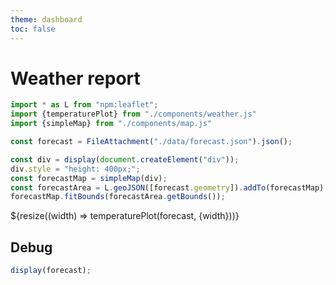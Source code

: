 ```yaml
---
theme: dashboard
toc: false
---
```


# Weather report

```js
import * as L from "npm:leaflet";
import {temperaturePlot} from "./components/weather.js"
import {simpleMap} from "./components/map.js"
```

```js
const forecast = FileAttachment("./data/forecast.json").json();
```

```js
const div = display(document.createElement("div"));
div.style = "height: 400px;";
const forecastMap = simpleMap(div);
const forecastArea = L.geoJSON([forecast.geometry]).addTo(forecastMap);
forecastMap.fitBounds(forecastArea.getBounds());
```

<div class="grid grid-cols-1">
  <div class="card">${resize((width) => temperaturePlot(forecast, {width}))}</div>
</div>

## Debug

```js echo
display(forecast);
```
